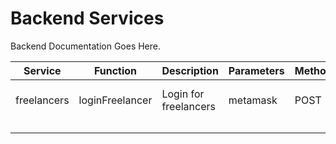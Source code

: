 # Backend Services

Backend Documentation Goes Here.


| Service     | Function        | Description            | Parameters | Method | URL                                                                                                                                       |
|-------------|-----------------|------------------------|------------|--------|-------------------------------------------------------------------------------------------------------------------------------------------|
| freelancers | loginFreelancer | Login for freelancers  | metamask   | POST   | https://ap-southeast-1.aws.webhooks.mongodb-realm.com/api/client/v2.0/app/whiz-ihwsd/service/freelancers/incoming_webhook/loginFreelancer |
|             |                 |                        |            |        |                                                                                                                                           |
|             |                 |                        |            |        |                                                                                                                                           |
|             |                 |                        |            |        |                                                                                                                                           |
